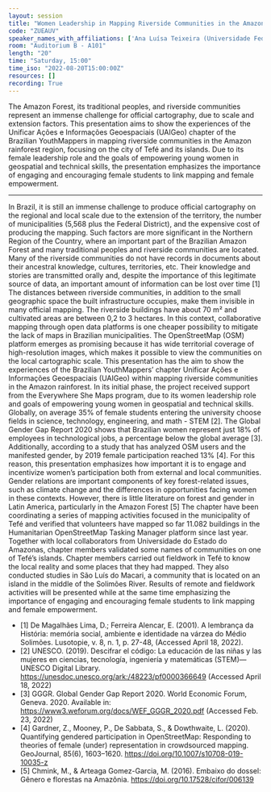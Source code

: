 ```yaml
---
layout: session
title: "Women Leadership in Mapping Riverside Communities in the Amazon Forest Using OSM"
code: "ZUEAUV"
speaker_names_with_affiliations: ['Ana Luísa Teixeira (Universidade Federal de São João del-Rei; Universidade do Estado do Amazonas; Youthmappers)', 'Silvia Elena Ventorini (Universidade Federal de São João del-Rei; Universidade do Estado do Amazonas; Youthmappers)', 'Natalia da Silveira Arruda (Universidade Federal de São João del-Rei; Universidade do Estado do Amazonas; Youthmappers)']
room: "Auditorium B - A101"
length: "20"
time: "Saturday, 15:00"
time_iso: "2022-08-20T15:00:00Z"
resources: []
recording: True
---
```


The Amazon Forest, its traditional peoples, and riverside communities represent an immense challenge for official cartography, due to scale and extension factors. This presentation aims to show the experiences of the Unificar Ações e Informações Geoespaciais (UAIGeo) chapter of the Brazilian YouthMappers in mapping riverside communities in the Amazon rainforest region, focusing on the city of Tefé and its islands. Due to its female leadership role and the goals of empowering young women in geospatial and technical skills, the presentation emphasizes the importance of engaging and encouraging female students to link mapping and female empowerment.

<hr>

In Brazil, it is still an immense challenge to produce official cartography on the regional and local scale due to the extension of the territory, the number of municipalities (5,568 plus the Federal District), and the expensive cost of producing the mapping. Such factors are more significant in the Northern Region of the Country, where an important part of the Brazilian Amazon Forest and many traditional peoples and riverside communities are located. Many of the riverside communities do not have records in documents about their ancestral knowledge, cultures, territories, etc. Their knowledge and stories are transmitted orally and, despite the importance of this legitimate source of data, an important amount of information can be lost over time [1] The distances between riverside communities, in addition to the small geographic space the built infrastructure occupies, make them invisible in many official mapping. The riverside buildings have about 70 m² and cultivated areas are between 0,2 to 3 hectares. In this context, collaborative mapping through open data platforms is one cheaper possibility to mitigate the lack of maps in Brazilian municipalities. The OpenStreetMap (OSM) platform emerges as promising because it has wide territorial coverage of high-resolution images, which makes it possible to view the communities on the local cartographic scale.
This presentation has the aim to show the experiences of the Brazilian YouthMappers’ chapter Unificar Ações e Informações Geoespaciais (UAIGeo) within mapping riverside communities in the Amazon rainforest. In its initial phase, the project received support from the Everywhere She Maps program, due to its women leadership role and goals of empowering young women in geospatial and technical skills. Globally, on average 35% of female students entering the university choose fields in science, technology, engineering, and math - STEM [2]. The Global Gender Gap Report 2020 shows that Brazilian women represent just 18% of employees in technological jobs, a percentage below the global average [3]. Additionally, according to a study that has analyzed OSM users and the manifested gender, by 2019 female participation reached 13% [4]. For this reason, this presentation emphasizes how important it is to engage and incentivize women’s participation both from external and local communities. Gender relations are important components of key forest-related issues, such as climate change and the differences in opportunities facing women in these contexts. However, there is little literature on forest and gender in Latin America, particularly in the Amazon Forest [5] The chapter have been coordinating a series of mapping activities focused in the municipality of Tefé and verified that volunteers have mapped so far 11.082 buildings in the Humanitarian OpenStreetMap Tasking Manager platform since last year. Together with local collaborators from Universidade do Estado do Amazonas, chapter members validated some names of communities on one of Tefé’s islands. Chapter members carried out fieldwork in Tefé to know the local reality and some places that they had mapped. They also conducted studies in São Luís do Macari, a community that is located on an island in the middle of the Solimões River. Results of remote and fieldwork activities will be presented while at the same time emphasizing the importance of engaging and encouraging female students to link mapping and female empowerment.

* [1] De Magalhães Lima, D.; Ferreira Alencar, E. (2001). A lembrança da História: memória social, ambiente e identidade na várzea do Médio Solimões. Lusotopie, v. 8, n. 1, p. 27-48, (Accessed April 18, 2022).
* [2] UNESCO. (2019). Descifrar el código: La educación de las niñas y las mujeres en ciencias, tecnología, ingeniería y matemáticas (STEM)—UNESCO Digital Library. https://unesdoc.unesco.org/ark:/48223/pf0000366649 (Accessed April 18, 2022)
* [3] GGGR. Global Gender Gap Report 2020. World Economic Forum, Geneva. 2020. Available in: https://www3.weforum.org/docs/WEF_GGGR_2020.pdf (Accessed Feb. 23, 2022)
* [4] Gardner, Z., Mooney, P., De Sabbata, S., &amp; Dowthwaite, L. (2020). Quantifying gendered participation in OpenStreetMap: Responding to theories of female (under) representation in crowdsourced mapping. GeoJournal, 85(6), 1603–1620. https://doi.org/10.1007/s10708-019-10035-z
* [5] Chmink, M., &amp; Arteaga Gomez-Garcia, M. (2016). Embaixo do dossel: Gênero e florestas na Amazônia. https://doi.org/10.17528/cifor/006139

